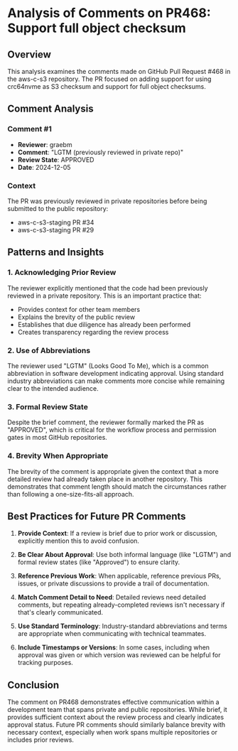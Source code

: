 # Analysis of Comments on PR468: Support full object checksum

## Overview
This analysis examines the comments made on GitHub Pull Request #468 in the aws-c-s3 repository. The PR focused on adding support for using crc64nvme as S3 checksum and support for full object checksums.

## Comment Analysis

### Comment #1
- **Reviewer**: graebm
- **Comment**: "LGTM (previously reviewed in private repo)"
- **Review State**: APPROVED
- **Date**: 2024-12-05

### Context
The PR was previously reviewed in private repositories before being submitted to the public repository:
- aws-c-s3-staging PR #34
- aws-c-s3-staging PR #29

## Patterns and Insights

### 1. Acknowledging Prior Review
The reviewer explicitly mentioned that the code had been previously reviewed in a private repository. This is an important practice that:
- Provides context for other team members
- Explains the brevity of the public review
- Establishes that due diligence has already been performed
- Creates transparency regarding the review process

### 2. Use of Abbreviations
The reviewer used "LGTM" (Looks Good To Me), which is a common abbreviation in software development indicating approval. Using standard industry abbreviations can make comments more concise while remaining clear to the intended audience.

### 3. Formal Review State
Despite the brief comment, the reviewer formally marked the PR as "APPROVED", which is critical for the workflow process and permission gates in most GitHub repositories.

### 4. Brevity When Appropriate
The brevity of the comment is appropriate given the context that a more detailed review had already taken place in another repository. This demonstrates that comment length should match the circumstances rather than following a one-size-fits-all approach.

## Best Practices for Future PR Comments

1. **Provide Context**: If a review is brief due to prior work or discussion, explicitly mention this to avoid confusion.

2. **Be Clear About Approval**: Use both informal language (like "LGTM") and formal review states (like "Approved") to ensure clarity.

3. **Reference Previous Work**: When applicable, reference previous PRs, issues, or private discussions to provide a trail of documentation.

4. **Match Comment Detail to Need**: Detailed reviews need detailed comments, but repeating already-completed reviews isn't necessary if that's clearly communicated.

5. **Use Standard Terminology**: Industry-standard abbreviations and terms are appropriate when communicating with technical teammates.

6. **Include Timestamps or Versions**: In some cases, including when approval was given or which version was reviewed can be helpful for tracking purposes.

## Conclusion
The comment on PR468 demonstrates effective communication within a development team that spans private and public repositories. While brief, it provides sufficient context about the review process and clearly indicates approval status. Future PR comments should similarly balance brevity with necessary context, especially when work spans multiple repositories or includes prior reviews.
